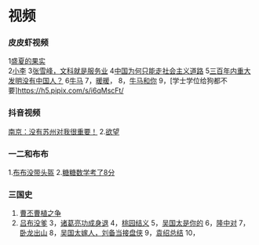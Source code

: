 
# 视频

### 皮皮虾视频
1[盛夏的果实](https://h5.pipix.com/s/i6HGpMXP/)  
2[小李](https://h5.pipix.com/s/i6m3b8PB/)
3[张雪峰，文科就是服务业](https://h5.pipix.com/s/i6HGSRMw/)
4[中国为何只能走社会主义道路](https://h5.pipix.com/s/i6HGBpGW/)
5[三百年内重大发明没有中国人？](https://h5.pipix.com/s/i6HGBj9S/)
6[牛马](https://h5.pipix.com/s/i6HGTJwA/)
7，[暖暖](https://h5.pipix.com/s/i6HGvLQX/)，
8，[牛马和你](https://h5.pipix.com/s/i6HtC9PC/)
9，[学士学位给狗都不要]https://h5.pipix.com/s/i6qMscFt/
### 抖音视频

[南京：没有苏州对我很重要！](https://v.douyin.com/i6HtG3TC/)
2.[欲望](https://v.douyin.com/i6HnooHN/)

### 一二和布布

1.[布布没带头盔](https://v.douyin.com/i6HnUxAh/) 
2.[糖糖数学考了8分](https://v.douyin.com/i6Hv223T/)

###  三国史
1. [曹丕曹植之争](https://v.douyin.com/i6HnpQLS/)
2. [吕布没爹](https://v.douyin.com/i6HW3FpL/)
3，[诸葛亮功成身退](https://v.douyin.com/i6H7daDS/)
4，[桃园结义](https://v.douyin.com/i6HWo2JT/)
5，[吴国太是你的](https://v.douyin.com/i6H79xRo/)
6，[隆中对](https://v.douyin.com/i6H79xRo/)
7，[卧龙出山](https://v.douyin.com/i6H7cxyQ/)
8，[吴国太嫁人，刘备当接盘侠](https://v.douyin.com/i6HcC3Yj/)
9，[袁绍总结](https://v.douyin.com/i6H3S8jj/)
10，














